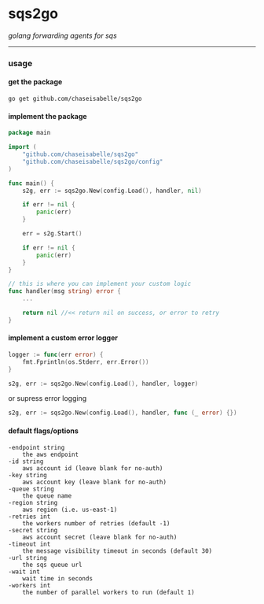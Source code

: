 # sqs2go

_golang forwarding agents for sqs_

---

### usage

#### get the package

`go get github.com/chaseisabelle/sqs2go`

#### implement the package

```go
package main

import (
	"github.com/chaseisabelle/sqs2go"
	"github.com/chaseisabelle/sqs2go/config"
)

func main() {
	s2g, err := sqs2go.New(config.Load(), handler, nil)

	if err != nil {
		panic(err)
	}

	err = s2g.Start()

	if err != nil {
		panic(err)
	}
}

// this is where you can implement your custom logic
func handler(msg string) error {
	...

	return nil //<< return nil on success, or error to retry
}
```

#### implement a custom error logger

```go
logger := func(err error) {
    fmt.Fprintln(os.Stderr, err.Error())
}

s2g, err := sqs2go.New(config.Load(), handler, logger)
```

or supress error logging

```go
s2g, err := sqs2go.New(config.Load(), handler, func (_ error) {})
```

#### default flags/options

```
-endpoint string
    the aws endpoint
-id string
    aws account id (leave blank for no-auth)
-key string
    aws account key (leave blank for no-auth)
-queue string
    the queue name
-region string
    aws region (i.e. us-east-1)
-retries int
    the workers number of retries (default -1)
-secret string
    aws account secret (leave blank for no-auth)
-timeout int
    the message visibility timeout in seconds (default 30)
-url string
    the sqs queue url
-wait int
    wait time in seconds
-workers int
    the number of parallel workers to run (default 1)
```
